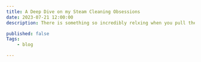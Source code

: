 ```yaml
---
title: A Deep Dive on my Steam Cleaning Obsessions
date: 2023-07-21 12:00:00
description: There is something so incredibly relxing when you pull the trigger on a steam cleaner and it puffs smoke out, watching the stains melt away.

published: false
Tags:
    - blog

---
```


